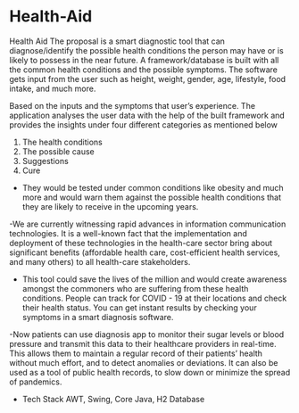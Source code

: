 # Health-Aid

Health Aid The proposal is a smart diagnostic tool that can diagnose/identify the possible
health conditions the person may have or is likely to possess in the near
future.
A framework/database is built with all the common health conditions and the
possible symptoms.
The software gets input from the user such as height, weight, gender, age,
lifestyle, food intake, and much more.


Based on the inputs and the symptoms that user’s experience. The application
analyses the user data with the help of the built framework and provides the
insights under four different categories as mentioned below
1. The health conditions
2. The possible cause
3. Suggestions
4. Cure

- They would be tested under common conditions like obesity and much more and
would warn them against the possible health conditions that they are likely to
receive in the upcoming years.

 -We are currently witnessing rapid advances in information communication
technologies. It is a well-known fact that the implementation and deployment of
these technologies in the health-care sector bring about significant benefits
(affordable health care, cost-efficient health services, and many others) to all
health-care stakeholders.

- This tool could save the lives of the million and would create awareness amongst
the commoners who are suffering from these health conditions.
People can track for COVID - 19 at their locations and check their health status.
You can get instant results by checking your symptoms in a smart diagnosis
software.

-Now patients can use diagnosis app to monitor their sugar levels or blood
pressure and transmit this data to their healthcare providers in real-time. This
allows them to maintain a regular record of their patients’ health without much
effort, and to detect anomalies or deviations. It can also be used as a tool of
public health records, to slow down or minimize the spread of pandemics.

- Tech Stack AWT, Swing, Core Java, H2 Database
